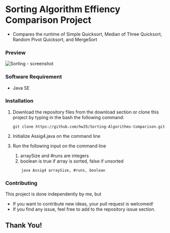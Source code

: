 # Sorting Algorithm Effiency Comparison Project
* Compares the runtime of Simple Quicksort, Median of Three Quicksort, Random Pivot Quicksort, and MergeSort

### Preview
![Sorting - screenshot](BlackJack_output.png)


### Software Requirement
* Java SE

### Installation
1. Download the repository files from the download section or clone this project by typing in the bash the following command:

       git clone https://github.com/hw35/Sorting-Algorithms-Comparison.git
2. Initialize Assig4.java on the command line
3. Run the following input on the command line
    1. arraySize and #runs are integers
    2. boolean is true if array is sorted, false if unsorted
~~~
       java Assig4 arraySize, #runs, boolean
~~~
### Contributing
This project is done independently by me, but
- If you want to contribute new ideas, your pull request is welcomed!
- If you find any issue, feel free to add to the repository issue section.

## Thank You!
